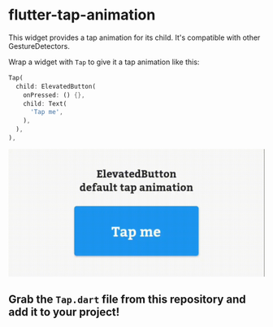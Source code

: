 
# flutter-tap-animation

This widget provides a tap animation for its child. It's compatible with other GestureDetectors.

Wrap a widget with `Tap` to give it a tap animation like this:

```dart
Tap(
  child: ElevatedButton(
    onPressed: () {},
    child: Text(
      'Tap me',
    ),
  ),
),
```
![An example of Tap in use](example.gif)

## Grab the `Tap.dart` file from this repository and add it to your project!





